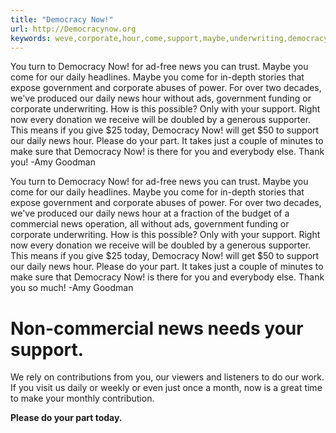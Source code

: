 ```yaml
---
title: "Democracy Now!"
url: http://Democracynow.org
keywords: weve,corporate,hour,come,support,maybe,underwriting,democracy,daily,today
---
```

You turn to Democracy Now! for ad-free news you can trust. Maybe you come for our daily headlines. Maybe you come for in-depth stories that expose government and corporate abuses of power. For over two decades, we\'ve produced our daily news hour without ads, government funding or corporate underwriting. How is this possible? Only with your support. Right now every donation we receive will be doubled by a generous supporter. This means if you give \$25 today, Democracy Now! will get \$50 to support our daily news hour. Please do your part. It takes just a couple of minutes to make sure that Democracy Now! is there for you and everybody else. Thank you! -Amy Goodman

You turn to Democracy Now! for ad-free news you can trust. Maybe you come for our daily headlines. Maybe you come for in-depth stories that expose government and corporate abuses of power. For over two decades, we\'ve produced our daily news hour at a fraction of the budget of a commercial news operation, all without ads, government funding or corporate underwriting. How is this possible? Only with your support. Right now every donation we receive will be doubled by a generous supporter. This means if you give \$25 today, Democracy Now! will get \$50 to support our daily news hour. Please do your part. It takes just a couple of minutes to make sure that Democracy Now! is there for you and everybody else. Thank you so much! -Amy Goodman

Non-commercial news needs your support.
=======================================

We rely on contributions from you, our viewers and listeners to do our work. If you visit us daily or weekly or even just once a month, now is a great time to make your monthly contribution.

**Please do your part today.**
